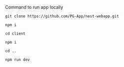 Command to run app locally

`git clone https://github.com/PG-App/nest-webapp.git`

`npm i`

`cd client`

`npm i`

`cd ..`

`npm run dev`
